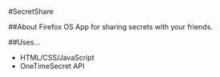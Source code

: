 #SecretShare

##About
Firefox OS App for sharing secrets with your friends.

##Uses...
* HTML/CSS/JavaScript
* OneTimeSecret API
